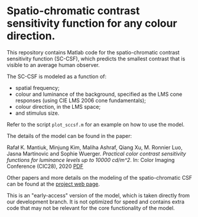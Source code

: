 # Spatio-chromatic contrast sensitivity function for any colour direction.

This repository contains Matlab code for the spatio-chromatic contrast sensitivity function (SC-CSF), which predicts the smallest contrast that is visible to an average human observer. 

The SC-CSF is modeled as a function of:
* spatial frequency;
* colour and luminance of the background, specified as the LMS cone responses (using CIE LMS 2006 cone fundamentals);
* colour direction, in the LMS space;
* and stimulus size. 

Refer to the script `plot_sccsf.m` for an example on how to use the model.

The details of the model can be found in the paper:

Rafał K. Mantiuk, Minjung Kim, Maliha Ashraf, Qiang Xu, M. Ronnier Luo, Jasna Martinovic and Sophie Wuerger. _Practical color contrast sensitivity functions for luminance levels up to 10000 cd/m^2_. In: Color Imaging Conference (CIC28), 2020 [PDF](https://www.cl.cam.ac.uk/~rkm38/pdfs/mantiuk2020practical_csf.pdf)

Other papers and more details on the modeling of the spatio-chromatic CSF can be found at the [project web page](https://www.cl.cam.ac.uk/research/rainbow/projects/hdr-csf/).

This is an "early-access" version of the model, which is taken directly from our development branch. It is not optimized for speed and contains extra code that may not be relevant for the core functionality of the model. 

